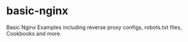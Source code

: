 # basic-nginx

Basic Nginx Examples including reverse proxy configs, robots.txt files, Cookbooks and more. 
